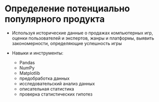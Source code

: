 # Определение потенциально популярного продукта
- Используя исторические данные о продажах компьютерных игр, оценки пользователей и экспертов, жанры и платформы, выявить закономерности, определяющие успешность игры 

- Навыки и инструменты:
  - Pandas
  - NumPy
  - Matplotlib
  - предобработка данных
  - исследовательский анализ данных
  - описательная статистика
  - проверка статистических гипотез
   
